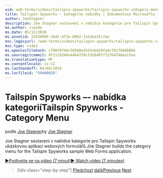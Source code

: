 ```yaml
---
uid: web-forms/videos/tailspin-spyworks/tailspin-spyworks-category-menu
title: Tailspin Spyworks – kategorie nabídky | Dokumentace Microsoftu
author: JoeStagner
description: Joe Stagner sestavení v nabídce kategorie pro Tailspin Spyworks ukázkovou aplikaci webových formulářů.
ms.author: riande
ms.date: 05/12/2010
ms.assetid: 21936995-16d2-4f2e-b9b2-fa1dea15c7aa
msc.legacyurl: /web-forms/videos/tailspin-spyworks/tailspin-spyworks-category-menu
msc.type: video
ms.openlocfilehash: c708f0746cf0360e4241ebd29fa4cf61f6b0b8bb
ms.sourcegitcommit: 0f1119340e4464720cfd16d0ff15764746ea1fea
ms.translationtype: MT
ms.contentlocale: cs-CZ
ms.lasthandoff: 04/09/2019
ms.locfileid: "59409028"
---
```

# <a name="tailspin-spyworks---category-menu"></a><span data-ttu-id="cf75a-103">Tailspin Spyworks –- nabídka kategorií</span><span class="sxs-lookup"><span data-stu-id="cf75a-103">Tailspin Spyworks - Category Menu</span></span>

<span data-ttu-id="cf75a-104">podle [Joe Stagner](https://github.com/JoeStagner)</span><span class="sxs-lookup"><span data-stu-id="cf75a-104">by [Joe Stagner](https://github.com/JoeStagner)</span></span>

<span data-ttu-id="cf75a-105">Joe Stagner sestavení v nabídce kategorie pro Tailspin Spyworks ukázkovou aplikaci webových formulářů.</span><span class="sxs-lookup"><span data-stu-id="cf75a-105">Joe Stagner builds the category menu for the Tailspin Spyworks sample Web Forms application.</span></span>

[<span data-ttu-id="cf75a-106">&#9654;Podívejte se na video (7 minut)</span><span class="sxs-lookup"><span data-stu-id="cf75a-106">&#9654; Watch video (7 minutes)</span></span>](https://channel9.msdn.com/Blogs/ASP-NET-Site-Videos/tailspin-spyworks-category-menu)

> [!div class="step-by-step"]
> <span data-ttu-id="cf75a-107">[Předchozí](tailspin-spyworks-directory-organization.md)
> [další](tailspin-spyworks-display-the-product-list.md)</span><span class="sxs-lookup"><span data-stu-id="cf75a-107">[Previous](tailspin-spyworks-directory-organization.md)
[Next](tailspin-spyworks-display-the-product-list.md)</span></span>

